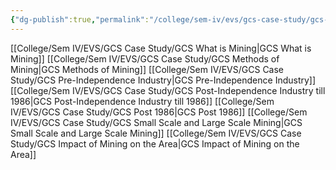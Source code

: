 ```yaml
---
{"dg-publish":true,"permalink":"/college/sem-iv/evs/gcs-case-study/gcs-mining-and-mining-industry/"}
---
```


[[College/Sem IV/EVS/GCS Case Study/GCS What is Mining\|GCS What is Mining]]
[[College/Sem IV/EVS/GCS Case Study/GCS Methods of Mining\|GCS Methods of Mining]]
[[College/Sem IV/EVS/GCS Case Study/GCS Pre-Independence Industry\|GCS Pre-Independence Industry]]
[[College/Sem IV/EVS/GCS Case Study/GCS Post-Independence Industry till 1986\|GCS Post-Independence Industry till 1986]]
[[College/Sem IV/EVS/GCS Case Study/GCS Post 1986\|GCS Post 1986]]
[[College/Sem IV/EVS/GCS Case Study/GCS Small Scale and Large Scale Mining\|GCS Small Scale and Large Scale Mining]]
[[College/Sem IV/EVS/GCS Case Study/GCS Impact of Mining on the Area\|GCS Impact of Mining on the Area]]